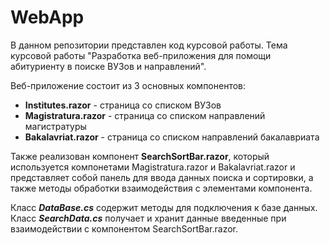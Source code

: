 # WebApp

В данном репозитории представлен код курсовой работы. Тема курсовой работы "Разработка веб-приложения для помощи абитуриенту в поиске ВУЗов и направлений".  
  
Веб-приложение состоит из 3 основных компонентов:
- **Institutes.razor** - cтраница со списком ВУЗов
- **Magistratura.razor** - cтраница со списком направлений магистратуры
- **Bakalavriat.razor** - cтраница со списком направлений бакалавриата  
  
Также реализован компонент **SearchSortBar.razor**, который используется компонетами Magistratura.razor и Bakalavriat.razor и представляет собой панель для ввода
данных поиска и сортировки, а также методы обработки взаимодействия с элементами компонента.

Класс ***DataBase.cs*** содержит методы для подключения к базе данных.  
Класс ***SearchData.cs*** получает и хранит данные введенные при взаимодействии с компонентом SearchSortBar.razor.
